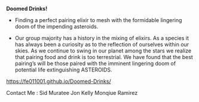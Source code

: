 **Doomed Drinks!**


* Finding a perfect pairing elixir to mesh with the formidable lingering doom of the impending asteroids. 

* Our group majority has a history in the mixing of elixirs. As a species it has always been a curiosity as to the reflection of ourselves within our skies. As we continue to swing in our planet among the stars we realize that pairing food and drink is too terrestrial. We have found that the best pairing’s will be those paired with the imminent lingering doom of potential life extinguishing ASTEROIDS. 


https://fe011001.github.io/Doomed-Drinks/

Contact Me : 
Sid Muratee 
Jon Kelly
Monqiue Ramirez